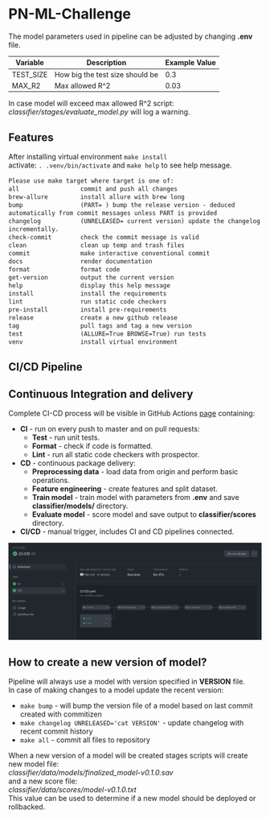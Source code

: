 # PN-ML-Challenge
The model parameters used in pipeline can be adjusted by changing **.env** file.

| **Variable** | **Description**                 | **Example Value** |
|--------------|---------------------------------|-------------------|
| TEST_SIZE    | How big the test size should be | 0.3               |
| MAX_R2       | Max allowed R^2                 | 0.03              |

In case model will exceed max allowed R^2 script: *classifier/stages/evaluate_model.py* will log a warning.

## Features
After installing virtual environment `make install`  
activate: `. .venv/bin/activate` and `make help` to see help message.
```
Please use make target where target is one of:
all                 commit and push all changes
brew-allure         install allure with brew long
bump                (PART= ) bump the release version - deduced automatically from commit messages unless PART is provided
changelog           (UNRELEASED= current version) update the changelog incrementally.
check-commit        check the commit message is valid
clean               clean up temp and trash files
commit              make interactive conventional commit
docs                render documentation
format              format code
get-version         output the current version
help                display this help message
install             install the requirements
lint                run static code checkers
pre-install         install pre-requirements
release             create a new github release
tag                 pull tags and tag a new version
test                (ALLURE=True BROWSE=True) run tests
venv                install virtual environment

```
## CI/CD Pipeline
## Continuous Integration and delivery
Complete CI-CD process will be visible in GitHub Actions [page](https://github.com/Filip-231/PN-ML-Challenge/actions) containing:
* **CI** - run on every push to master and on pull requests:
  * **Test**  - run unit tests.
  * **Format** - check if code is formatted.
  * **Lint** - run all static code checkers with prospector.
* **CD** - continuous package delivery:
  * **Preprocessing data** - load data from origin and perform basic operations.
  * **Feature engineering** - create features and split dataset.
  * **Train model** - train model with parameters from **.env** and save **classifier/models/** directory.
  * **Evaluate model** - score model and save output to **classifier/scores** directory.
* **CI/CD** - manual trigger, includes CI and CD pipelines connected.

<center>
<div style="width: 100%; height: 40%">

![Pipeline](.github/Pipeline.png)

</div>
</center>

## How to create a new version of model?
Pipeline will always use a model with version specified in **VERSION** file.  
In case of making changes to a model update the recent version:
* `make bump` - will bump the version file of a model based on last commit created with commitizen  
* `make changelog UNRELEASED='cat VERSION'` - update changelog with recent commit history  
* `make all` - commit all files to repository

When a new version of a model will be created stages scripts will create new model file:  
*classifier/data/models/finalized_model-v0.1.0.sav*  
and a new score file:    
*classifier/data/scores/model-v0.1.0.txt*  
This value can be used to determine if a new model should be deployed or rollbacked.
